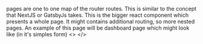 pages are one to one map of the router routes. This is similar to the concept that NextJS or GatsbyJs takes.
This is the bigger react component which presents a whole page. It might contains additional routing, so more nested pages. An example of this page will be dashboard page which might look like (in it's simples form)
<>
 <PageHeader />
 <PageTopMenu />
 <PageLeftNavigation />
 <VisitorBlockChart />
 <VistorLineChart />
 <SomeOtherAwesomeComponent />
 <PageFooter>
</>